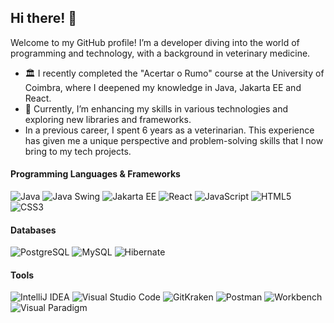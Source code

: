 ## Hi there! 👋

Welcome to my GitHub profile! I’m a developer diving into the world of programming and technology, with a background in veterinary medicine.

- 🏛️ I recently completed the "Acertar o Rumo" course at the University of Coimbra, where I deepened my knowledge in Java, Jakarta EE and React.
- 🚀 Currently, I’m enhancing my skills in various technologies and exploring new libraries and frameworks.
-   In a previous career, I spent 6 years as a veterinarian. This experience has given me a unique perspective and problem-solving skills that I now bring to my tech projects.

#### Programming Languages & Frameworks

 ![Java](https://img.shields.io/badge/Java-007396?style=flat&logo=java&logoColor=white) ![Java Swing](https://img.shields.io/badge/Java%20Swing-007396?style=flat&logo=java&logoColor=white) ![Jakarta EE](https://img.shields.io/badge/Jakarta%20EE-007396?style=flat&logo=java&logoColor=white) ![React](https://img.shields.io/badge/React-61DAFB?style=flat&logo=react&logoColor=black) ![JavaScript](https://img.shields.io/badge/JavaScript-F7DF1E?style=flat&logo=javascript&logoColor=black) ![HTML5](https://img.shields.io/badge/HTML5-E34F26?style=flat&logo=html5&logoColor=white) ![CSS3](https://img.shields.io/badge/CSS3-1572B6?style=flat&logo=css3&logoColor=white)

#### Databases

 ![PostgreSQL](https://img.shields.io/badge/PostgreSQL-336791?style=flat&logo=postgresql&logoColor=white) ![MySQL](https://img.shields.io/badge/MySQL-4479A1?style=flat&logo=mysql&logoColor=white) ![Hibernate](https://img.shields.io/badge/Hibernate-59666C?style=flat&logo=hibernate&logoColor=white)

#### Tools
 ![IntelliJ IDEA](https://img.shields.io/badge/IntelliJ%20IDEA-000000?style=flat&logo=intellij-idea&logoColor=white) ![Visual Studio Code](https://img.shields.io/badge/Visual%20Studio%20Code-007ACC?style=flat&logo=visual-studio-code&logoColor=white) ![GitKraken](https://img.shields.io/badge/GitKraken-179287?style=flat&logo=gitkraken&logoColor=white) ![Postman](https://img.shields.io/badge/Postman-FF6C37?style=flat&logo=postman&logoColor=white) ![Workbench](https://img.shields.io/badge/MySQL%20Workbench-00618A?style=flat&logo=mysql&logoColor=white) ![Visual Paradigm](https://img.shields.io/badge/Visual%20Paradigm-1F4F6F?style=flat&logo=visual-paradigm&logoColor=white)
